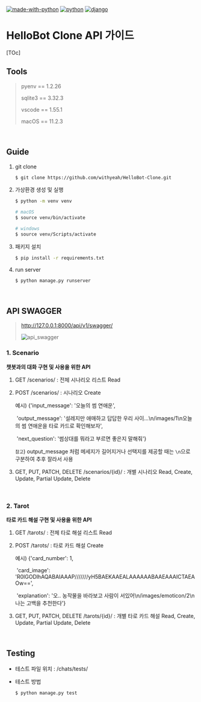 [![made-with-python](https://img.shields.io/badge/Made%20with-Python-1f425f.svg)](https://www.python.org/)
[![python](https://img.shields.io/badge/Python-3.8.8-1f425f)](https://www.python.org/)
[![django](https://img.shields.io/badge/django-3.2-092e20)](https://www.djangoproject.com/)

# HelloBot Clone API 가이드

[TOc]

## Tools

> pyenv == 1.2.26
>
> sqlite3 == 3.32.3
>
> vscode == 1.55.1
>
> macOS == 11.2.3

<br>

## Guide

1. git clone

   ```bash
   $ git clone https://github.com/withyeah/HelloBot-Clone.git
   ```

2. 가상환경 생성 및 실행

   ```bash
   $ python -m venv venv
   
   # macOS
   $ source venv/bin/activate
   
   # windows
   $ source venv/Scripts/activate
   ```

3. 패키지 설치

   ```bash
   $ pip install -r requirements.txt
   ```

4. run server

   ```bash
   $ python manage.py runserver
   ```

<br>

## API SWAGGER

> http://127.0.0.1:8000/api/v1/swagger/
>
> ![api_swagger](https://user-images.githubusercontent.com/45819975/116817789-14af8c00-aba3-11eb-8457-73865ccd59a2.png)

### 1. Scenario

**챗봇과의 대화 구현 및 사용을 위한 API**

1. GET /scenarios/ : 전체 시나리오 리스트 Read

2. POST /scenarios/ : 시나리오 Create

   예시) {'input_message': '오늘의 썸 연애운',

   ​          'output_message': '설레지만 애매하고 답답한 우리 사이...\n/images/1\n오늘의 썸 연애운을 타로 카드로 확인해보자',

   ​          'next_question': '썸상대를 뭐라고 부르면 좋은지 말해줘'}

   `참고`) output_message 처럼 메세지가 길어지거나 선택지를 제공할 때는 `\n`으로 구분하여 추후 잘라서 사용

3. GET, PUT, PATCH, DELETE /scenarios/{id}/ : 개별 시나리오 Read, Create, Update, Partial Update, Delete

<br>

### 2. Tarot

**타로 카드 해설 구현 및 사용을 위한 API**

1. GET /tarots/ : 전체 타로 해설 리스트 Read

2. POST /tarots/ : 타로 카드 해설 Create

   예시) {'card_number': 1,

   ​          'card_image': 'R0lGODlhAQABAIAAAP///////yH5BAEKAAEALAAAAAABAAEAAAICTAEAOw==',

   ​          'explanation': '오.. 농작물을 바라보고 사람이 서있어\n/images/emoticon/2\n나는 고백을 추천한다'}

3. GET, PUT, PATCH, DELETE /tarots/{id}/ : 개별 타로 카드 해설 Read, Create, Update, Partial Update, Delete

<br>

## Testing

- 테스트 파일 위치 : /chats/tests/

- 테스트 방법

  ```bash
  $ python manage.py test
  ```

  

